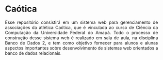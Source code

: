 # Caótica
<p align="justify"> Esse repositório consistirá em um sistema web para gerenciamento de associações da atlética Caótica, que é vinculada ao curso de Ciência da Computação da Universidade Federal do Amapá. Todo o processo de construção desse sistema web é realizado em sala de aula, na disciplina Banco de Dados 2, e tem como objetivo fornecer para alunos e alunas aspectos importantes sobre desenvolvimento de sistemas web orientados a banco de dados relacionais.</p>
